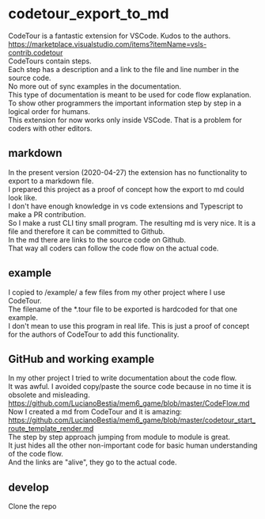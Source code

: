 # codetour_export_to_md

[comment]: # (lmake_readme cargo.toml data start)

[comment]: # (lmake_readme cargo.toml data end)

CodeTour is a fantastic extension for VSCode. Kudos to the authors.  
<https://marketplace.visualstudio.com/items?itemName=vsls-contrib.codetour>  
CodeTours contain steps.  
Each step has a description and a link to the file and line number in the source code.  
No more out of sync examples in the documentation.  
This type of documentation is meant to be used for code flow explanation.  
To show other programmers the important information step by step in a logical order for humans.  
This extension for now works only inside VSCode. That is a problem for coders with other editors.  

## markdown

In the present version (2020-04-27) the extension has no functionality to export to a markdown file.  
I prepared this project as a proof of concept how the export to md could look like.  
I don't have enough knowledge in vs code extensions and Typescript to make a PR contribution.  
So I make a rust CLI tiny small program.
The resulting md is very nice. It is a file and therefore it can be committed to Github.  
In the md there are links to the source code on Github.  
That way all coders can follow the code flow on the actual code.  

## example

I copied to /example/ a few files from my other project where I use CodeTour.  
The filename of the *.tour file to be exported is hardcoded for that one example.  
I don't mean to use this program in real life. This is just a proof of concept for
the authors of CodeTour to add this functionality.  

## GitHub and working example

In my other project I tried to write documentation about the code flow.  
It was awful. I avoided copy/paste the source code because in no time it is obsolete and misleading.  
<https://github.com/LucianoBestia/mem6_game/blob/master/CodeFlow.md>  
Now I created a md from CodeTour and it is amazing:  
<https://github.com/LucianoBestia/mem6_game/blob/master/codetour_start_route_template_render.md>  
The step by step approach jumping from module to module is great.  
It just hides all the other non-important code for basic human understanding of the code flow.  
And the links are "alive", they go to the actual code.  

## develop

Clone the repo  
